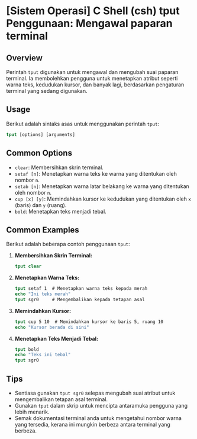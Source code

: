 # [Sistem Operasi] C Shell (csh) tput Penggunaan: Mengawal paparan terminal

## Overview
Perintah `tput` digunakan untuk mengawal dan mengubah suai paparan terminal. Ia membolehkan pengguna untuk menetapkan atribut seperti warna teks, kedudukan kursor, dan banyak lagi, berdasarkan pengaturan terminal yang sedang digunakan.

## Usage
Berikut adalah sintaks asas untuk menggunakan perintah `tput`:

```csh
tput [options] [arguments]
```

## Common Options
- `clear`: Membersihkan skrin terminal.
- `setaf [n]`: Menetapkan warna teks ke warna yang ditentukan oleh nombor `n`.
- `setab [n]`: Menetapkan warna latar belakang ke warna yang ditentukan oleh nombor `n`.
- `cup [x] [y]`: Memindahkan kursor ke kedudukan yang ditentukan oleh `x` (baris) dan `y` (ruang).
- `bold`: Menetapkan teks menjadi tebal.

## Common Examples
Berikut adalah beberapa contoh penggunaan `tput`:

1. **Membersihkan Skrin Terminal:**
   ```csh
   tput clear
   ```

2. **Menetapkan Warna Teks:**
   ```csh
   tput setaf 1  # Menetapkan warna teks kepada merah
   echo "Ini teks merah"
   tput sgr0     # Mengembalikan kepada tetapan asal
   ```

3. **Memindahkan Kursor:**
   ```csh
   tput cup 5 10  # Memindahkan kursor ke baris 5, ruang 10
   echo "Kursor berada di sini"
   ```

4. **Menetapkan Teks Menjadi Tebal:**
   ```csh
   tput bold
   echo "Teks ini tebal"
   tput sgr0
   ```

## Tips
- Sentiasa gunakan `tput sgr0` selepas mengubah suai atribut untuk mengembalikan tetapan asal terminal.
- Gunakan `tput` dalam skrip untuk mencipta antaramuka pengguna yang lebih menarik.
- Semak dokumentasi terminal anda untuk mengetahui nombor warna yang tersedia, kerana ini mungkin berbeza antara terminal yang berbeza.